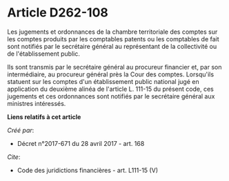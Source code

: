 # Article D262-108

Les jugements et ordonnances de la chambre territoriale des comptes sur les comptes produits par les comptables patents ou
les comptables de fait sont notifiés par le secrétaire général au représentant de la collectivité ou de l'établissement
public. 

Ils sont transmis par le secrétaire général au procureur financier et, par son intermédiaire, au procureur général près la
Cour des comptes. Lorsqu'ils statuent sur les comptes d'un établissement public national jugé en application du deuxième
alinéa de l'article L. 111-15 du présent code, ces jugements et ces ordonnances sont notifiés par le secrétaire général aux
ministres intéressés.

**Liens relatifs à cet article**

_Créé par_:

  - Décret n°2017-671 du 28 avril 2017 - art. 168

_Cite_:

  - Code des juridictions financières - art. L111-15 (V)
